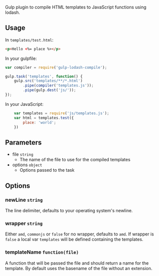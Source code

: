 Gulp plugin to compile HTML templates to JavaScript functions using lodash.

## Usage

In `templates/test.html`:

```html
<p>Hello <%= place %></p>
```

In your gulpfile:

```javascript
var compiler = require('gulp-lodash-compile');

gulp.task('templates', function() {
    gulp.src('templates/**/*.html')
        .pipe(compiler('templates.js'));
        .pipe(gulp.dest('js/'));
});
```

In your JavaScript:

```javascript
    var templates = require('js/templates.js');
    var html = templates.test({
        place: 'world';
    })
```

## Parameters

* file `string`
    * The name of the file to use for the compiled templates
* options `object`
    * Options passed to the task

## Options

### newLine `string`

The line delimiter, defaults to your operating system's newline.

### wrapper `string`

Either `amd`, `commonjs` or `false` for no wrapper, defaults to `amd`. If wrapper is `false` a local var `templates` will be defined containing the templates.

### templateName `function(file)`

A function that will be passed the file and should return a name for the template. By default uses the basename of the file without an extension.
